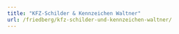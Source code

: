```yaml
---
title: "KFZ-Schilder & Kennzeichen Waltner"
url: /friedberg/kfz-schilder-und-kennzeichen-waltner/
---
```

